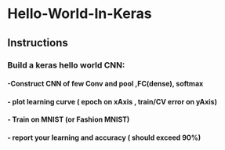 # Hello-World-In-Keras
## Instructions
### Build a keras hello world CNN:
#### -Construct CNN of few Conv and pool ,FC(dense), softmax 
#### - plot learning curve ( epoch on xAxis , train/CV error on yAxis)
#### - Train on MNIST (or Fashion MNIST) 
#### - report your learning and accuracy (  should exceed 90%) 
